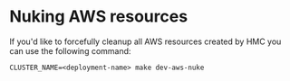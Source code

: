 # Nuking AWS resources
If you'd like to forcefully cleanup all AWS resources created by HMC you can use
the following command:

```
CLUSTER_NAME=<deployment-name> make dev-aws-nuke
```
